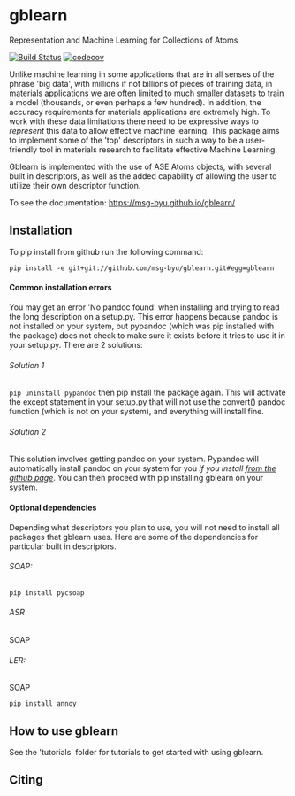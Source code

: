 # gblearn
Representation and Machine Learning for Collections of Atoms

[![Build Status](https://travis-ci.com/jayspendlove/gblearn-1.svg?branch=master)](https://travis-ci.com/jayspendlove/gblearn-1)
[![codecov](https://codecov.io/gh/jayspendlove/gblearn-1/branch/master/graph/badge.svg)](https://codecov.io/gh/jayspendlove/gblearn-1)


Unlike machine learning in some applications that are in all senses of the phrase 'big data', with millions if not billions of pieces of training data, in materials applications we are often limited to much smaller datasets to train a model (thousands, or even perhaps a few hundred). In addition, the accuracy requirements for materials applications are extremely high. To work with these data limitations there need to be expressive ways to _represent_ this data to allow effective machine learning. This package aims to implement some of the 'top' descriptors in such a way to be a user-friendly tool in materials research to facilitate effective Machine Learning.

Gblearn is implemented with the use of ASE Atoms objects, with several built in descriptors, as well as the added capability of allowing the user to utilize their own descriptor function.

To see the documentation:
https://msg-byu.github.io/gblearn/

## Installation
To pip install from github run the following command:

`pip install -e git+git://github.com/msg-byu/gblearn.git#egg=gblearn`

#### Common installation errors
You may get an error 'No pandoc found' when installing and trying to read the long description on a setup.py. This error happens because pandoc is not installed on your system, but pypandoc (which was pip installed with the package) does not check to make sure it exists before it tries to use it in your setup.py. There are 2 solutions:

###### Solution 1
`pip uninstall pypandoc` then pip install the package again. This will activate the except statement in your setup.py that will not use the convert() pandoc function (which is not on your system), and everything will install fine.

###### Solution 2
This solution involves getting pandoc on your system.  Pypandoc will automatically install pandoc on your system for you _if you install [from the github page](https://github.com/bebraw/pypandoc/blob/master/setup.py)_. You can then proceed with pip installing gblearn on your system.

#### Optional dependencies
Depending what descriptors you plan to use, you will not need to install all packages that gblearn uses. Here are some of the dependencies for particular built in descriptors.

###### SOAP:
`pip install pycsoap`

###### ASR
SOAP

###### LER:
SOAP

`pip install annoy`

## How to use gblearn
See the 'tutorials' folder for tutorials to get started with using gblearn.

## Citing

